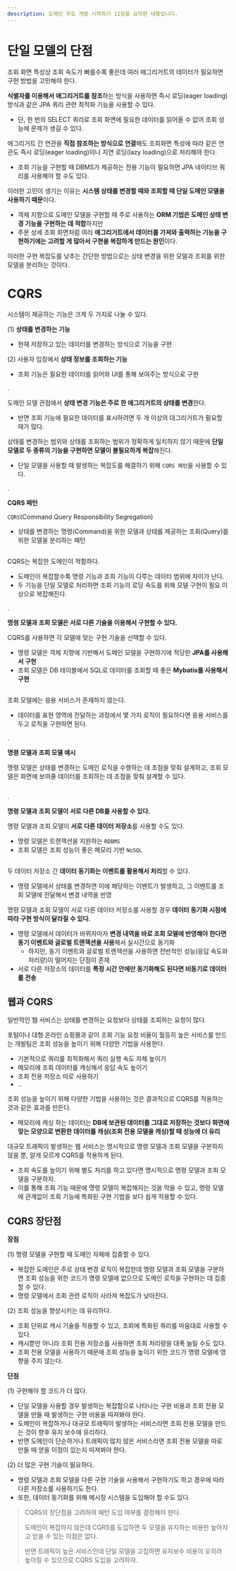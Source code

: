 ```yaml
---
description: 도메인 주도 개발 시작하기 11장을 요약한 내용입니다.
---
```



# 단일 모델의 단점

조회 화면 특성상 조회 속도가 빠를수록 좋은데 여러 애그리거트의 데이터가 필요하면 구현 방법을 고민해야 한다.

**식별자를 이용해서 애그리거트를 참조**하는 방식을 사용하면 즉시 로딩(eager loading) 방식과 같은 JPA 쿼리 관련 최적화 기능을 사용할 수 있다.
- 단, 한 번의 SELECT 쿼리로 조회 화면에 필요한 데이터를 읽어올 수 없어 조회 성능에 문제가 생길 수 있다.

애그리거트 간 연관을 **직접 참조하는 방식으로 연결**해도 조회화면 특성에 따라 같은 연관도 즉시 로딩(eager loading)이나 지연 로딩(lazy loading)으로 처리해야 한다.
- 조회 기능을 구현할 때 DBMS가 제공하는 전용 기능이 필요하면 JPA 네이티브 쿼리를 사용해야 할 수도 있다.

이러한 고민이 생기는 이유는 **시스템 상태를 변경할 때와 조회할 때 단일 도메인 모델을 사용하기 때문**이다.
- 객체 지향으로 도메인 모델을 구현할 때 주로 사용하는 **ORM 기법은 도메인 상태 변경 기능을 구현하는 데 적합**하지만
- 주문 상세 조회 화면처럼 여러 **애그리거트에서 데이터를 가져와 출력하는 기능을 구현하기에는 고려할 게 많아서 구현을 복잡하게 만드는 원인**이다.

이러한 구현 복잡도를 낮추는 간단한 방법으로는 상태 변경을 위한 모델과 조회를 위한 모델을 분리하는 것이다.

# CQRS

시스템이 제공하는 기능은 크게 두 가지로 나눌 수 있다.
  
(1) **상태를 변경하는 기능**
- 현재 저장하고 있는 데이터를 변경하는 방식으로 기능을 구현

(2) 사용자 입장에서 **상태 정보를 조회하는 기능**
- 조회 기능은 필요한 데이터를 읽어와 UI를 통해 보여주는 방식으로 구현

.

도메인 모델 관점에서 **상태 변경 기능은 주로 한 애그리거트의 상태를 변경**한다.
- 반면 조회 기능에 필요한 데이터를 표시하려면 두 개 이상의 대그리거트가 필요할 때가 많다.

상태를 변경하는 범위와 상태를 조회하는 범위가 정확하게 일치하지 않기 때문에 **단일 모델로 두 종류의 기능을 구현하면 모델이 불필요하게 복잡**해진다.
- 단일 모델을 사용할 때 발생하는 복잡도를 해결하기 위해 `CQRS 패턴`을 사용할 수 있다.

.

**CQRS 패턴**

`CQRS`(Command Query Responsibility Segregation)
- 상태를 변경하는 명령(Command)을 위한 모델과 상태를 제공하는 조회(Query)를 위한 모델을 분리하는 패턴

<figure><img src="../../.gitbook/assets/ddd-start/cqrs.png" alt=""><figcaption></figcaption></figure>

CQRS는 복잡한 도메인이 적합하다.
- 도메인이 복잡할수록 명령 기능과 조회 기능이 다루는 데이터 범위에 차이가 난다.
- 두 기능을 단일 모델로 처리하면 조회 기능의 로딩 속도를 위해 모델 구현이 필요 이상으로 복잡해진다.

.

**명령 모델과 조회 모델은 서로 다른 기술을 이용해서 구현할 수 있다.**

CQRS를 사용하면 각 모델에 맞는 구현 기술을 선택할 수 있다.
- 명령 모델은 객체 지향에 기반해서 도메인 모델을 구현하기에 적당한 **JPA를 사용해서 구현**
- 조회 모델은 DB 테이블에서 SQL로 데이터를 조회할 때 좋은 **Mybatis를 사용해서 구현**

<figure><img src="../../.gitbook/assets/ddd-start/cqrs-2.png" alt=""><figcaption></figcaption></figure>

조회 모델에는 응용 서비스가 존재하지 않는다.
- 데이터를 표현 영역에 전달하는 과정에서 몇 가지 로직이 필요하다면 응용 서비스를 두고 로직을 구현하면 된다.

.

**명령 모델과 조회 모델 예시**

명령 모델은 상태를 변경하는 도메인 로직을 수행하는 데 초점을 맞춰 설계하고, 조회 모델은 화면에 보여줄 데이터를 조회하는 데 초점을 맞춰 설계할 수 있다.

<figure><img src="../../.gitbook/assets/ddd-start/cqrs-3.png" alt=""><figcaption></figcaption></figure>

.

**명령 모델과 조회 모델이 서로 다른 DB를 사용할 수 있다.**

명령 모델과 조회 모델이 **서로 다른 데이터 저장소**를 사용할 수도 있다. 
- 명령 모델은 트랜잭션을 지원하는 `RDBMS`
- 조회 모델은 조회 성능이 좋은 메모리 기반 `NoSQL`

<figure><img src="../../.gitbook/assets/ddd-start/cqrs-4.png" alt=""><figcaption></figcaption></figure>

두 데이터 저장소 간 **데이터 동기화는 이벤트를 활용해서 처리**할 수 있다.
- 명령 모델에서 상태를 변경하면 이에 해당하는 이벤트가 발생하고, 그 이벤트를 조회 모델에 전달해서 변경 내역을 반영

명령 모델과 조회 모델이 서로 다른 데이터 저장소를 사용할 경우 **데이터 동기화 시점에 따라 구현 방식이 달라질 수 있다.**
- 명령 모델에서 데이터가 바뀌자마자 **변경 내역을 바로 조회 모델에 반영해야 한다면 동기 이벤트와 글로벌 트랜잭션을 사용**해서 실시간으로 동기화
  - 하지만, 동기 이벤트와 글로벌 트랜잭션을 사용하면 전반적인 성능(응답 속도와 처리량)이 떨어지는 단점이 존재
- 서로 다른 저장소의 데이터를 **특정 시간 안에만 동기화해도 된다면 비동기로 데이터를 전송**

## 웹과 CQRS

일반적인 뒙 서비스는 상태를 변경하는 요청보다 상태를 조회하는 요청이 많다.

포털이나 대형 온라인 쇼핑몰과 같이 조회 기능 요청 비율이 월등히 높은 서비스를 만드는 개발팀은 조회 성능을 높이기 위해 다양한 기법을 사용한다.
- 기본적으로 쿼리를 최적화해서 쿼리 실행 속도 자체 높이기
- 메모리에 조회 데이터를 캐싱해서 응답 속도 높이기
- 조회 전용 저장소 따로 사용하기
- ..

조회 성능을 높이기 위해 다양한 기법을 사용하는 것은 결과적으로 CQRS를 적용하는 것과 같은 효과를 만든다.
- 메모리에 캐싱 하는 데이터는 **DB에 보관된 데이터를 그대로 저장하는 것보다 화면에 맞는 모양으로 변환한 데이터를 캐싱(조회 전용 모델을 캐싱)할 때 성능에 더 유리**

대규모 트래픽이 발생하는 웹 서비스는 명시적으로 명령 모델과 조회 모델을 구분하지 않을 뿐, 알게 모르게 CQRS를 적용하게 된다.
- 조회 속도를 높이기 위해 별도 처리를 하고 있다면 명시적으로 명령 모델과 조회 모델을 구분하자.
- 이를 통해 조회 기능 때문에 명령 모델이 복잡해지는 것을 막을 수 있고, 명령 모델에 관계없이 조회 기능에 특화된 구현 기법을 보다 쉽게 적용할 수 있다.

## CQRS 장단점

**장점**

(1) 명령 모델을 구현할 때 도메인 자체에 집중할 수 있다.
- 복잡한 도메인은 주로 상태 변경 로직이 복잡한데 명령 모델과 조회 모델을 구분하면 조회 성능을 위한 코드가 명령 모델에 없으므로 도메인 로직을 구현하는 데 집중할 수 있다.
- 명령 모델에서 조회 관련 로직이 사라져 복잡도가 낮아진다.

(2) 조회 성능을 향상시키는 데 유리하다.
- 조회 단위로 캐시 기술을 적용할 수 있고, 조회에 특화된 쿼리를 마음대로 사용할 수 있다.
- 캐시뿐만 아니라 조회 전용 저장소를 사용하면 조회 처리량을 대폭 늘릴 수도 있다.
- 조회 전용 모델을 사용하기 때문에 조회 성능을 높이기 위한 코드가 명령 모델에 영향을 주지 않는다.

**단점**

(1) 구현해야 할 코드가 더 많다.
- 단일 모델을 사용할 경우 발생하는 복잡함으로 나타나는 구현 비용과 조회 전용 모델을 만들 때 발생하는 구현 비용을 따져봐야 한다.
- 도메인이 복잡하거나 대규모 트래픽이 발생하는 서비스라면 조회 전용 모델을 만드는 것이 향후 유지 보수에 유리하다.
- 반면 도메인이 단순하거나 트래픽이 많지 않은 서비스라면 조회 전용 모델을 따로 만들 때 얻을 이점이 있는지 따져봐야 한다.

(2) 더 많은 구현 기술이 필요하다.
- 명령 모델과 조회 모델을 다른 구현 기술을 사용해서 구현하기도 하고 경우에 따라 다른 저장소를 사용하기도 한다.
- 또한, 데이터 동기화를 위해 메시징 시스템을 도입해야 할 수도 있다.

> CQRS의 장단점을 고려하여 패턴 도입 여부를 결정해야 한다.
>
> 도메인이 복잡하지 않은데 CQRS를 도입하면 두 모델을 유지하는 비용만 높아지고 얻을 수 있는 이점은 없다.
>
> 반면 트래픽이 높은 서비스인데 단일 모델을 고집하면 유지보수 비용이 오히려 높아질 수 있으므로 CQRS 도입을 고려하자.